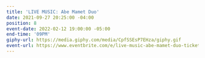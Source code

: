 ```yaml
---
title: 'LIVE MUSIC: Abe Mamet Duo'
date: 2021-09-27 20:25:00 -04:00
position: 8
event-date: 2022-02-12 19:00:00 -05:00
end-time: '09PM'
giphy-url: https://media.giphy.com/media/CpfSSEsP7EHza/giphy.gif
event-url: https://www.eventbrite.com/e/live-music-abe-mamet-duo-tickets-243121772767
---
```


